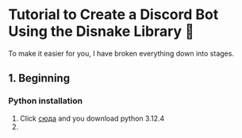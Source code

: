 # Tutorial to Create a Discord Bot Using the Disnake Library 💙
To make it easier for you, I have broken everything down into stages.

## 1. Beginning
### Python installation
1. Click [сюда](https://www.python.org/ftp/python/3.12.4/python-3.12.4-amd64.exe) and you download python 3.12.4
2. 
